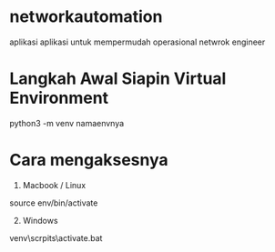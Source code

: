 # networkautomation
aplikasi aplikasi untuk mempermudah operasional netwrok engineer

# Langkah Awal Siapin Virtual Environment

python3 -m venv namaenvnya

# Cara mengaksesnya

1. Macbook / Linux

source env/bin/activate

2. Windows

venv\scrpits\activate.bat







